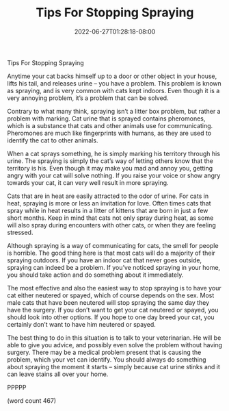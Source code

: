 ﻿---
title: "Tips For Stopping Spraying"
date: 2022-06-27T01:28:18-08:00
description: "Cats Tips for Web Success"
featured_image: "/images/Cats.jpg"
tags: ["Cats"]
---

Tips For Stopping Spraying

Anytime your cat backs himself up to a door or other object in your house, lifts his tail, and releases urine – you have a problem.  This problem is known as spraying, and is very common with cats kept indoors.  Even though it is a very annoying problem, it’s a problem that can be solved.  

Contrary to what many think, spraying isn’t a litter box problem, but rather a problem with marking.  Cat urine that is sprayed contains pheromones, which is a substance that cats and other animals use for communicating.  Pheromones are much like fingerprints with humans, as they are used to identify the cat to other animals.

When a cat sprays something, he is simply marking his territory through his urine.  The spraying is simply the cat’s way of letting others know that the territory is his.  Even though it may make you mad and annoy you, getting angry with your cat will solve nothing.  If you raise your voice or show angry towards your cat, it can very well result in more spraying.

Cats that are in heat are easily attracted to the odor of urine.  For cats in heat, spraying is more or less an invitation for love.  Often times cats that spray while in heat results in a litter of kittens that are born in just a few short months.  Keep in mind that cats not only spray during heat, as some will also spray during encounters with other cats, or when they are feeling stressed.

Although spraying is a way of communicating for cats, the smell for people is horrible.  The good thing here is that most cats will do a majority of their spraying outdoors.  If you have an indoor cat that never goes outside, spraying can indeed be a problem.  If you’ve noticed spraying in your home, you should take action and do something about it immediately.

The most effective and also the easiest way to stop spraying is to have your cat either neutered or spayed, which of course depends on the sex.  Most male cats that have been neutered will stop spraying the same day they have the surgery. If you don’t want to get your cat neutered or spayed, you should look into other options.  If you hope to one day breed your cat, you certainly don’t want to have him neutered or spayed.

The best thing to do in this situation is to talk to your veterinarian.  He will be able to give you advice, and possibly even solve the problem without having surgery.  There may be a medical problem present that is causing the problem, which your vet can identify.  You should always do something about spraying the moment it starts – simply because cat urine stinks and it can leave stains all over your home.

PPPPP

(word count 467)
